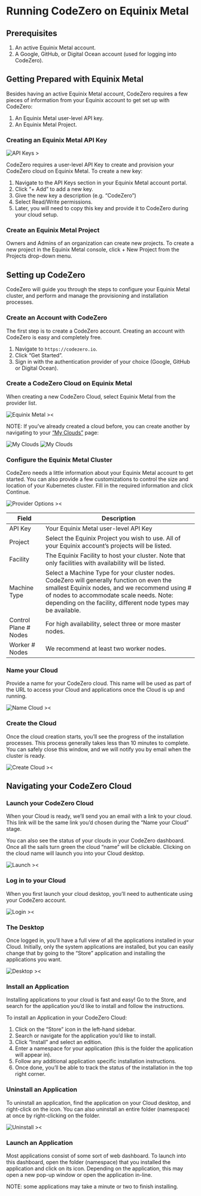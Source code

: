 # Running CodeZero on Equinix Metal

## Prerequisites

1. An active Equinix Metal account.
1. A Google, GitHub, or Digital Ocean account (used for logging into CodeZero).

## Getting Prepared with Equinix Metal

Besides having an active Equinix Metal account, CodeZero requires a few pieces
of information from your Equinix account to get set up with CodeZero:

1. An Equinix Metal user-level API key.
1. An Equinix Metal Project.

### Creating an Equinix Metal API Key

![API Keys >](../_media/partners/equinix/image11.png ":size=300")

CodeZero requires a user-level API Key to create and provision your CodeZero
cloud on Equinix Metal. To create a new key:

1. Navigate to the API Keys section in your Equinix Metal account portal.
2. Click “+ Add” to add a new key.
3. Give the new key a description (e.g. “CodeZero”)
4. Select Read/Write permissions.
5. Later, you will need to copy this key and provide it to CodeZero during your
   cloud setup.

### Create an Equinix Metal Project

Owners and Admins of an organization can create new projects. To create a new
project in the Equinix Metal console, click + New Project from the Projects
drop-down menu.

## Setting up CodeZero

CodeZero will guide you through the steps to configure your Equinix Metal
cluster, and perform and manage the provisioning and installation processes.

### Create an Account with CodeZero

The first step is to create a CodeZero account. Creating an account with
CodeZero is easy and completely free.

1. Navigate to `https://codezero.io`.
1. Click “Get Started”.
1. Sign in with the authentication provider of your choice (Google, GitHub or
   Digital Ocean).

### Create a CodeZero Cloud on Equinix Metal

When creating a new CodeZero Cloud, select Equinix Metal from the provider list.

![Equinix Metal ><](../_media/partners/equinix/image6.png ":size=600")

NOTE: If you’ve already created a cloud before, you can create another by
navigating to your [“My Clouds”](https://codezero.io/clouds) page:

![My Clouds](../_media/partners/equinix/image7.png ":size=400")
![My Clouds](../_media/partners/equinix/image13.png ":size=400")

### Configure the Equinix Metal Cluster

CodeZero needs a little information about your Equinix Metal account to get
started. You can also provide a few customizations to control the size and
location of your Kubernetes cluster. Fill in the required information and click
Continue.

![Provider Options ><](../_media/partners/equinix/image12.png ":size=500")

| Field                 | Description                                                                                                                                                                                                                                              |
| --------------------- | -------------------------------------------------------------------------------------------------------------------------------------------------------------------------------------------------------------------------------------------------------- |
| API Key               | Your Equinix Metal user-level API Key                                                                                                                                                                                                                    |
| Project               | Select the Equinix Project you wish to use. All of your Equinix account’s projects will be listed.                                                                                                                                                       |
| Facility              | The Equinix Facility to host your cluster. Note that only facilities with availability will be listed.                                                                                                                                                   |
| Machine Type          | Select a Machine Type for your cluster nodes. CodeZero will generally function on even the smallest Equinix nodes, and we recommend using # of nodes to accommodate scale needs. Note: depending on the facility, different node types may be available. |
| Control Plane # Nodes | For high availability, select three or more master nodes.                                                                                                                                                                                                |
| Worker # Nodes        | We recommend at least two worker nodes.                                                                                                                                                                                                                  |

### Name your Cloud

Provide a name for your CodeZero cloud. This name will be used as part of the
URL to access your Cloud and applications once the Cloud is up and running.

![Name Cloud ><](../_media/partners/equinix/image4.png ":size=500")

### Create the Cloud

Once the cloud creation starts, you’ll see the progress of the installation
processes. This process generally takes less than 10 minutes to complete. You
can safely close this window, and we will notify you by email when the cluster
is ready.

![Create Cloud ><](../_media/partners/equinix/image10.png ":size=500")

## Navigating your CodeZero Cloud

### Launch your CodeZero Cloud

When your Cloud is ready, we’ll send you an email with a link to your cloud.
This link will be the same link you’d chosen during the “Name your Cloud” stage.

You can also see the status of your clouds in your CodeZero dashboard. Once all
the sails turn green the cloud “name” will be clickable. Clicking on the cloud
name will launch you into your Cloud desktop.

![Launch ><](../_media/partners/equinix/image3.png ":size=500")

### Log in to your Cloud

When you first launch your cloud desktop, you’ll need to authenticate using your
CodeZero account.

![Login ><](../_media/partners/equinix/image1.png ":size=500")

### The Desktop

Once logged in, you’ll have a full view of all the applications installed in
your Cloud. Initially, only the system applications are installed, but you can
easily change that by going to the “Store” application and installing the
applications you want.

![Desktop ><](../_media/partners/equinix/image2.png ":size=500")

### Install an Application

Installing applications to your cloud is fast and easy! Go to the Store, and
search for the application you’d like to install and follow the instructions.

To install an Application in your CodeZero Cloud:

1. Click on the “Store” icon in the left-hand sidebar.
1. Search or navigate for the application you’d like to install.
1. Click “Install” and select an edition.
1. Enter a namespace for your application (this is the folder the application
   will appear in).
1. Follow any additional application specific installation instructions.
1. Once done, you’ll be able to track the status of the installation in the top
   right corner.

### Uninstall an Application

To uninstall an application, find the application on your Cloud desktop, and
right-click on the icon. You can also uninstall an entire folder (namespace) at
once by right-clicking on the folder.

![Uninstall ><](../_media/partners/equinix/image5.png ":size=500")

### Launch an Application

Most applications consist of some sort of web dashboard. To launch into this
dashboard, open the folder (namespace) that you installed the application and
click on its icon. Depending on the application, this may open a new pop-up
window or open the application in-line.

NOTE: some applications may take a minute or two to finish installing.
